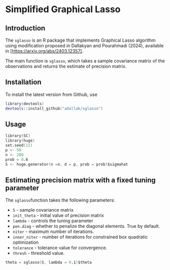 # Simplified Graphical Lasso
## Introduction

The `sglasso` is an R package that implements Graphical Lasso algorithm using modification proposed in Dallakyan and 
Pourahmadi (2024), available in [https://arxiv.org/abs/2403.12357].

The main function is `sglasso`, which takes a sample covariance matrix of the observations and returns the estimate of precision matrix. 

## Installation

To install the latest version from Github, use

```s
library(devtools)
devtools::install_github("adallak/sglasso")
```

## Usage
```s
library(SC)
library(huge)
set.seed(12)
p <- 50
n <- 200
prob = 0.6
S <- huge.generator(n =n, d = p, prob = prob)$sigmahat
```

## Estimating precision matrix with a fixed tuning parameter

The `sglasso`function takes the following parameters:

* `S` - sample covariance matrix
* `init_theta` - initial value of precision matrix
* `lambda` - controls the tuning parameter
* `pen.diag` - whether to penalize the diagonal elements. True by default.
* `niter`   - maximum number of iterations.
* `inner_niter` - number of iterations for constrained box quadratic optimization
* `tolerance` - tolerance value for convergence.
* `thresh` - threshold value.

```s
theta = sglasso(S, lambda = 0.1)$theta
```
